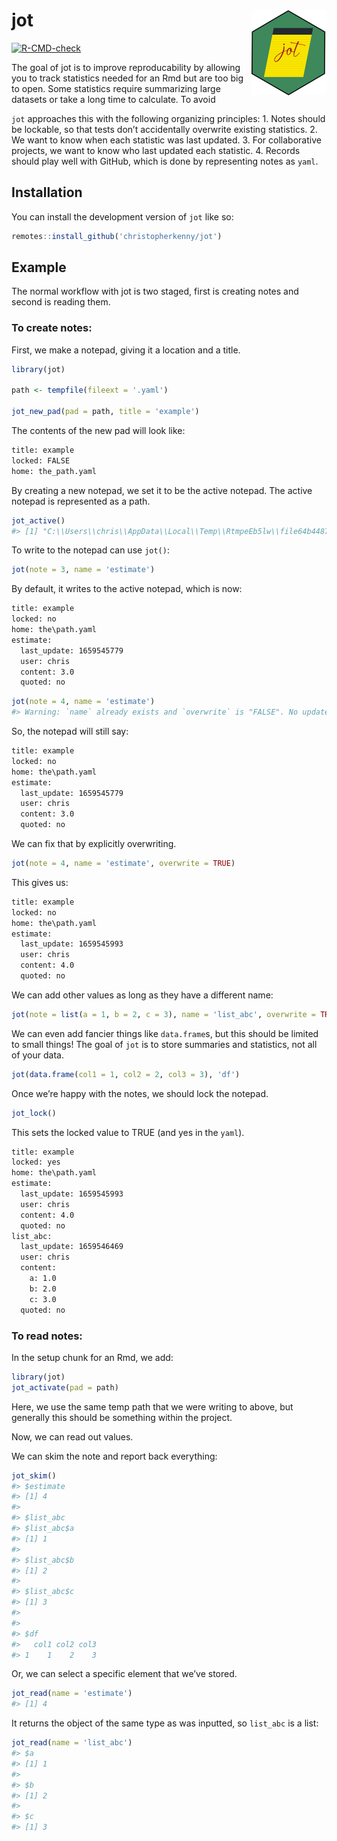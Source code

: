 
<!-- README.md is generated from README.Rmd. Please edit that file -->

# jot <img src="man/figures/logo.png" align="right" height="137" />

<!-- badges: start -->

[![R-CMD-check](https://github.com/christopherkenny/jot/actions/workflows/R-CMD-check.yaml/badge.svg)](https://github.com/christopherkenny/jot/actions/workflows/R-CMD-check.yaml)
<!-- badges: end -->

The goal of jot is to improve reproducability by allowing you to track
statistics needed for an Rmd but are too big to open. Some statistics
require summarizing large datasets or take a long time to calculate. To
avoid

`jot` approaches this with the following organizing principles: 1. Notes
should be lockable, so that tests don’t accidentally overwrite existing
statistics. 2. We want to know when each statistic was last updated. 3.
For collaborative projects, we want to know who last updated each
statistic. 4. Records should play well with GitHub, which is done by
representing notes as `yaml`.

## Installation

You can install the development version of `jot` like so:

``` r
remotes::install_github('christopherkenny/jot')
```

## Example

The normal workflow with jot is two staged, first is creating notes and
second is reading them.

### To create notes:

First, we make a notepad, giving it a location and a title.

``` r
library(jot)

path <- tempfile(fileext = '.yaml')

jot_new_pad(pad = path, title = 'example')
```

The contents of the new pad will look like:

``` default
title: example
locked: FALSE
home: the_path.yaml
```

By creating a new notepad, we set it to be the active notepad. The
active notepad is represented as a path.

``` r
jot_active()
#> [1] "C:\\Users\\chris\\AppData\\Local\\Temp\\RtmpeEb5lw\\file64b4487a55b1.yaml"
```

To write to the notepad can use `jot()`:

``` r
jot(note = 3, name = 'estimate')
```

By default, it writes to the active notepad, which is now:

``` default
title: example
locked: no
home: the\path.yaml
estimate:
  last_update: 1659545779
  user: chris
  content: 3.0
  quoted: no
```

``` r
jot(note = 4, name = 'estimate')
#> Warning: `name` already exists and `overwrite` is "FALSE". No updates were made.
```

So, the notepad will still say:

``` default
title: example
locked: no
home: the\path.yaml
estimate:
  last_update: 1659545779
  user: chris
  content: 3.0
  quoted: no
```

We can fix that by explicitly overwriting.

``` r
jot(note = 4, name = 'estimate', overwrite = TRUE)
```

This gives us:

``` default
title: example
locked: no
home: the\path.yaml
estimate:
  last_update: 1659545993
  user: chris
  content: 4.0
  quoted: no
```

We can add other values as long as they have a different name:

``` r
jot(note = list(a = 1, b = 2, c = 3), name = 'list_abc', overwrite = TRUE)
```

We can even add fancier things like `data.frame`s, but this should be
limited to small things! The goal of `jot` is to store summaries and
statistics, not all of your data.

``` r
jot(data.frame(col1 = 1, col2 = 2, col3 = 3), 'df')
```

Once we’re happy with the notes, we should lock the notepad.

``` r
jot_lock()
```

This sets the locked value to TRUE (and yes in the `yaml`).

``` default
title: example
locked: yes
home: the\path.yaml
estimate:
  last_update: 1659545993
  user: chris
  content: 4.0
  quoted: no
list_abc:
  last_update: 1659546469
  user: chris
  content:
    a: 1.0
    b: 2.0
    c: 3.0
  quoted: no
```

### To read notes:

In the setup chunk for an Rmd, we add:

``` r
library(jot)
jot_activate(pad = path)
```

Here, we use the same temp path that we were writing to above, but
generally this should be something within the project.

Now, we can read out values.

We can skim the note and report back everything:

``` r
jot_skim()
#> $estimate
#> [1] 4
#> 
#> $list_abc
#> $list_abc$a
#> [1] 1
#> 
#> $list_abc$b
#> [1] 2
#> 
#> $list_abc$c
#> [1] 3
#> 
#> 
#> $df
#>   col1 col2 col3
#> 1    1    2    3
```

Or, we can select a specific element that we’ve stored.

``` r
jot_read(name = 'estimate')
#> [1] 4
```

It returns the object of the same type as was inputted, so `list_abc` is
a list:

``` r
jot_read(name = 'list_abc')
#> $a
#> [1] 1
#> 
#> $b
#> [1] 2
#> 
#> $c
#> [1] 3
```
